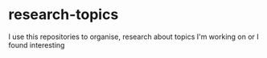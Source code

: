 # research-topics
I use this repositories to organise, research about topics I'm working on or I found interesting

